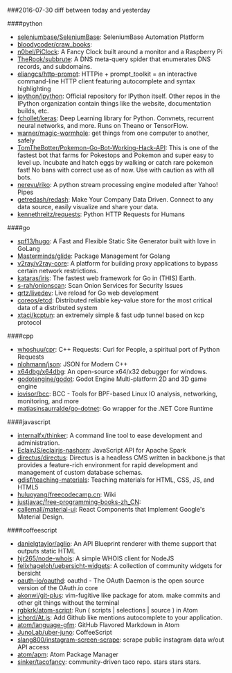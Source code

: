 ###2016-07-30
diff between today and yesterday

####python
* [seleniumbase/SeleniumBase](https://github.com/seleniumbase/SeleniumBase): SeleniumBase Automation Platform
* [bloodycoder/craw_books](https://github.com/bloodycoder/craw_books): 
* [n0bel/PiClock](https://github.com/n0bel/PiClock): A Fancy Clock built around a monitor and a Raspberry Pi
* [TheRook/subbrute](https://github.com/TheRook/subbrute): A DNS meta-query spider that enumerates DNS records, and subdomains.
* [eliangcs/http-prompt](https://github.com/eliangcs/http-prompt): HTTPie + prompt_toolkit = an interactive command-line HTTP client featuring autocomplete and syntax highlighting
* [ipython/ipython](https://github.com/ipython/ipython): Official repository for IPython itself. Other repos in the IPython organization contain things like the website, documentation builds, etc.
* [fchollet/keras](https://github.com/fchollet/keras): Deep Learning library for Python. Convnets, recurrent neural networks, and more. Runs on Theano or TensorFlow.
* [warner/magic-wormhole](https://github.com/warner/magic-wormhole): get things from one computer to another, safely
* [TomTheBotter/Pokemon-Go-Bot-Working-Hack-API](https://github.com/TomTheBotter/Pokemon-Go-Bot-Working-Hack-API): This is one of the fastest bot that farms for Pokestops and Pokemon and super easy to level up. Incubate and hatch eggs by walking or catch rare pokemon fast! No bans with correct use as of now. Use with caution as with all bots.
* [nerevu/riko](https://github.com/nerevu/riko): A python stream processing engine modeled after Yahoo! Pipes
* [getredash/redash](https://github.com/getredash/redash): Make Your Company Data Driven. Connect to any data source, easily visualize and share your data.
* [kennethreitz/requests](https://github.com/kennethreitz/requests): Python HTTP Requests for Humans

####go
* [spf13/hugo](https://github.com/spf13/hugo): A Fast and Flexible Static Site Generator built with love in GoLang
* [Masterminds/glide](https://github.com/Masterminds/glide): Package Management for Golang
* [v2ray/v2ray-core](https://github.com/v2ray/v2ray-core): A platform for building proxy applications to bypass certain network restrictions.
* [kataras/iris](https://github.com/kataras/iris): The fastest web framework for Go in (THIS) Earth.
* [s-rah/onionscan](https://github.com/s-rah/onionscan): Scan Onion Services for Security Issues
* [qrtz/livedev](https://github.com/qrtz/livedev): Live reload for Go web development
* [coreos/etcd](https://github.com/coreos/etcd): Distributed reliable key-value store for the most critical data of a distributed system
* [xtaci/kcptun](https://github.com/xtaci/kcptun): an extremely simple & fast udp tunnel based on kcp protocol

####cpp
* [whoshuu/cpr](https://github.com/whoshuu/cpr): C++ Requests: Curl for People, a spiritual port of Python Requests
* [nlohmann/json](https://github.com/nlohmann/json): JSON for Modern C++
* [x64dbg/x64dbg](https://github.com/x64dbg/x64dbg): An open-source x64/x32 debugger for windows.
* [godotengine/godot](https://github.com/godotengine/godot): Godot Engine  Multi-platform 2D and 3D game engine
* [iovisor/bcc](https://github.com/iovisor/bcc): BCC - Tools for BPF-based Linux IO analysis, networking, monitoring, and more
* [matiasinsaurralde/go-dotnet](https://github.com/matiasinsaurralde/go-dotnet): Go wrapper for the .NET Core Runtime

####javascript
* [internalfx/thinker](https://github.com/internalfx/thinker): A command line tool to ease development and administration.
* [EclairJS/eclairjs-nashorn](https://github.com/EclairJS/eclairjs-nashorn): JavaScript API for Apache Spark
* [directus/directus](https://github.com/directus/directus): Directus is a headless CMS written in backbone.js that provides a feature-rich environment for rapid development and management of custom database schemas.
* [gdisf/teaching-materials](https://github.com/gdisf/teaching-materials): Teaching materials for HTML, CSS, JS, and HTML5
* [huluoyang/freecodecamp.cn](https://github.com/huluoyang/freecodecamp.cn): Wiki
* [justjavac/free-programming-books-zh_CN](https://github.com/justjavac/free-programming-books-zh_CN):  
* [callemall/material-ui](https://github.com/callemall/material-ui): React Components that Implement Google's Material Design.

####coffeescript
* [danielgtaylor/aglio](https://github.com/danielgtaylor/aglio): An API Blueprint renderer with theme support that outputs static HTML
* [hjr265/node-whois](https://github.com/hjr265/node-whois): A simple WHOIS client for NodeJS
* [felixhageloh/uebersicht-widgets](https://github.com/felixhageloh/uebersicht-widgets): A collection of community widgets for bersicht
* [oauth-io/oauthd](https://github.com/oauth-io/oauthd): oauthd - The OAuth Daemon is the open source version of the OAuth.io core
* [akonwi/git-plus](https://github.com/akonwi/git-plus): vim-fugitive like package for atom. make commits and other git things without the terminal
* [rgbkrk/atom-script](https://github.com/rgbkrk/atom-script):  Run ( scripts | selections | source ) in Atom
* [ichord/At.js](https://github.com/ichord/At.js): Add Github like mentions autocomplete to your application.
* [atom/language-gfm](https://github.com/atom/language-gfm): GitHub Flavored Markdown in Atom
* [JunoLab/uber-juno](https://github.com/JunoLab/uber-juno): CoffeeScript
* [slang800/instagram-screen-scrape](https://github.com/slang800/instagram-screen-scrape): scrape public instagram data w/out API access
* [atom/apm](https://github.com/atom/apm): Atom Package Manager
* [sinker/tacofancy](https://github.com/sinker/tacofancy): community-driven taco repo. stars stars stars.
